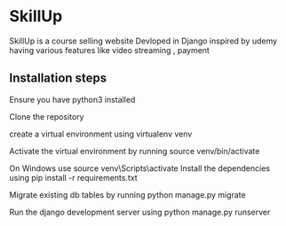 # SkillUp
SkillUp is a course selling website  Devloped in Django inspired by udemy having various features like video streaming , payment  


## Installation steps
Ensure you have python3 installed

Clone the repository

create a virtual environment using virtualenv venv

Activate the virtual environment by running source venv/bin/activate

On Windows use source venv\Scripts\activate
Install the dependencies using pip install -r requirements.txt

Migrate existing db tables by running python manage.py migrate

Run the django development server using python manage.py runserver
